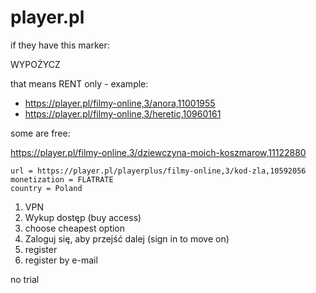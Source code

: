 # player.pl

if they have this marker:

WYPOŻYCZ

that means RENT only - example:

- https://player.pl/filmy-online,3/anora,11001955
- https://player.pl/filmy-online,3/heretic,10960161

some are free:

https://player.pl/filmy-online,3/dziewczyna-moich-koszmarow,11122880

~~~
url = https://player.pl/playerplus/filmy-online,3/kod-zla,10592056
monetization = FLATRATE
country = Poland
~~~

1. VPN
2. Wykup dostęp (buy access)
3. choose cheapest option
4. Zaloguj się, aby przejść dalej (sign in to move on)
5. register
6. register by e-mail

no trial

